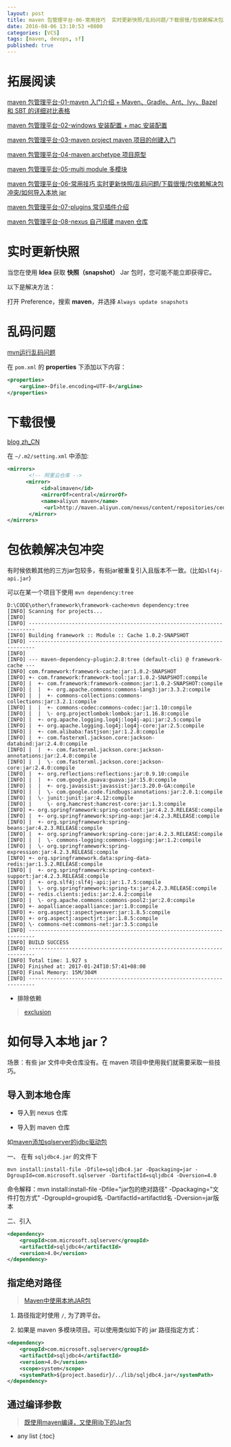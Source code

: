 ```yaml
---
layout: post
title: maven 包管理平台-06-常用技巧  实时更新快照/乱码问题/下载很慢/包依赖解决包冲突/如何导入本地 jar
date: 2016-08-06 13:10:53 +0800
categories: [VCS]
tags: [maven, devops, sf]
published: true
---
```


# 拓展阅读

[maven 包管理平台-01-maven 入门介绍 + Maven、Gradle、Ant、Ivy、Bazel 和 SBT 的详细对比表格](https://houbb.github.io/2016/08/06/maven-01-intro)

[maven 包管理平台-02-windows 安装配置 + mac 安装配置](https://houbb.github.io/2016/08/06/maven-02-windows-mac-install)

[maven 包管理平台-03-maven project maven 项目的创建入门](https://houbb.github.io/2016/08/06/maven-03-maven-project)

[maven 包管理平台-04-maven archetype 项目原型](https://houbb.github.io/2016/08/06/maven-04-maven-archetype)

[maven 包管理平台-05-multi module 多模块](https://houbb.github.io/2016/08/06/maven-05-multi-module)

[maven 包管理平台-06-常用技巧 实时更新快照/乱码问题/下载很慢/包依赖解决包冲突/如何导入本地 jar](https://houbb.github.io/2016/08/06/maven-06-tips)

[maven 包管理平台-07-plugins 常见插件介绍](https://houbb.github.io/2016/08/06/maven-07-plugins)

[maven 包管理平台-08-nexus 自己搭建 maven 仓库](https://houbb.github.io/2016/08/06/maven-08-nexus)


# 实时更新快照

当您在使用 **Idea** 获取 **快照（snapshot）** Jar 包时，您可能不能立即获得它。

以下是解决方法：

打开 Preference，搜索 **maven**，并选择 ```Always update snapshots```

# 乱码问题

[mvn运行乱码问题](https://my.oschina.net/mifans/blog/781734)

在 ```pom.xml``` 的 **properties** 下添加以下内容：

```xml
<properties>
    <argLine>-Dfile.encoding=UTF-8</argLine>
</properties>
``` 

# 下载很慢

[blog zh_CN](http://blog.csdn.net/a992036795/article/details/53161344)


在 ```~/.m2/setting.xml``` 中添加:

```xml
<mirrors>
       <!-- 阿里云仓库 -->
      <mirror>
           <id>alimaven</id>
           <mirrorOf>central</mirrorOf>
           <name>aliyun maven</name>
            <url>http://maven.aliyun.com/nexus/content/repositories/central/</url>
       </mirror>
</mirrors>
```

# 包依赖解决包冲突

有时候依赖其他的三方jar包较多，有些jar被重复引入且版本不一致。(比如```slf4j-api.jar```)

可以在某一个项目下使用 ```mvn dependency:tree```

```
D:\CODE\other\framework\framework-cache>mvn dependency:tree
[INFO] Scanning for projects...
[INFO]
[INFO] ------------------------------------------------------------------------
[INFO] Building framework :: Module :: Cache 1.0.2-SNAPSHOT
[INFO] ------------------------------------------------------------------------
[INFO]
[INFO] --- maven-dependency-plugin:2.8:tree (default-cli) @ framework-cache ---
[INFO] com.framework:framework-cache:jar:1.0.2-SNAPSHOT
[INFO] +- com.framework:framework-tool:jar:1.0.2-SNAPSHOT:compile
[INFO] |  +- com.framework:framework-common:jar:1.0.2-SNAPSHOT:compile
[INFO] |  |  +- org.apache.commons:commons-lang3:jar:3.3.2:compile
[INFO] |  |  +- commons-collections:commons-collections:jar:3.2.1:compile
[INFO] |  |  +- commons-codec:commons-codec:jar:1.10:compile
[INFO] |  |  \- org.projectlombok:lombok:jar:1.16.8:compile
[INFO] |  +- org.apache.logging.log4j:log4j-api:jar:2.5:compile
[INFO] |  +- org.apache.logging.log4j:log4j-core:jar:2.5:compile
[INFO] |  +- com.alibaba:fastjson:jar:1.2.8:compile
[INFO] |  +- com.fasterxml.jackson.core:jackson-databind:jar:2.4.0:compile
[INFO] |  |  +- com.fasterxml.jackson.core:jackson-annotations:jar:2.4.0:compile
[INFO] |  |  \- com.fasterxml.jackson.core:jackson-core:jar:2.4.0:compile
[INFO] |  +- org.reflections:reflections:jar:0.9.10:compile
[INFO] |  |  +- com.google.guava:guava:jar:15.0:compile
[INFO] |  |  +- org.javassist:javassist:jar:3.20.0-GA:compile
[INFO] |  |  \- com.google.code.findbugs:annotations:jar:2.0.1:compile
[INFO] |  \- junit:junit:jar:4.12:compile
[INFO] |     \- org.hamcrest:hamcrest-core:jar:1.3:compile
[INFO] +- org.springframework:spring-context:jar:4.2.3.RELEASE:compile
[INFO] |  +- org.springframework:spring-aop:jar:4.2.3.RELEASE:compile
[INFO] |  +- org.springframework:spring-beans:jar:4.2.3.RELEASE:compile
[INFO] |  +- org.springframework:spring-core:jar:4.2.3.RELEASE:compile
[INFO] |  |  \- commons-logging:commons-logging:jar:1.2:compile
[INFO] |  \- org.springframework:spring-expression:jar:4.2.3.RELEASE:compile
[INFO] +- org.springframework.data:spring-data-redis:jar:1.3.2.RELEASE:compile
[INFO] |  +- org.springframework:spring-context-support:jar:4.2.3.RELEASE:compile
[INFO] |  +- org.slf4j:slf4j-api:jar:1.7.5:compile
[INFO] |  \- org.springframework:spring-tx:jar:4.2.3.RELEASE:compile
[INFO] +- redis.clients:jedis:jar:2.4.2:compile
[INFO] |  \- org.apache.commons:commons-pool2:jar:2.0:compile
[INFO] +- aopalliance:aopalliance:jar:1.0:compile
[INFO] +- org.aspectj:aspectjweaver:jar:1.8.5:compile
[INFO] +- org.aspectj:aspectjrt:jar:1.8.5:compile
[INFO] \- commons-net:commons-net:jar:3.5:compile
[INFO] ------------------------------------------------------------------------
[INFO] BUILD SUCCESS
[INFO] ------------------------------------------------------------------------
[INFO] Total time: 1.927 s
[INFO] Finished at: 2017-01-24T10:57:41+08:00
[INFO] Final Memory: 15M/304M
[INFO] ------------------------------------------------------------------------
```

- 排除依赖

> [exclusion](http://blog.csdn.net/rocklee/article/details/51692054)


# 如何导入本地 jar？

场景：有些 jar 文件中央仓库没有。在 maven 项目中使用我们就需要采取一些技巧。

## 导入到本地仓库

- 导入到 nexus 仓库

- 导入到 maven 仓库

如[maven添加sqlserver的jdbc驱动包](http://www.cnblogs.com/dawnheaven/p/5738477.html)

一、 在有 `sqljdbc4.jar` 的文件下

```
mvn install:install-file -Dfile=sqljdbc4.jar -Dpackaging=jar -DgroupId=com.microsoft.sqlserver -DartifactId=sqljdbc4 -Dversion=4.0
```

命令解释：mvn install:install-file -Dfile="jar包的绝对路径" -Dpackaging="文件打包方式" -DgroupId=groupid名 -DartifactId=artifactId名 -Dversion=jar版本

二、引入

```xml
<dependency>
    <groupId>com.microsoft.sqlserver</groupId>
    <artifactId>sqljdbc4</artifactId>
    <version>4.0</version>
</dependency>
```

## 指定绝对路径

> [Maven中使用本地JAR包](http://www.cnblogs.com/richard-jing/archive/2013/01/27/Maven_localjar.html)

1. 路径指定时使用 `/`, 为了跨平台。

2. 如果是 maven 多模块项目。可以使用类似如下的 jar 路径指定方式：

```xml
<dependency>
    <groupId>com.microsoft.sqlserver</groupId>
    <artifactId>sqljdbc4</artifactId>
    <version>4.0</version>
    <scope>system</scope>
    <systemPath>${project.basedir}/../lib/sqljdbc4.jar</systemPath>
</dependency>
```

## 通过编译参数

> [既使用maven编译，又使用lib下的Jar包](http://blog.csdn.net/u013490585/article/details/70231279)


* any list
{:toc}